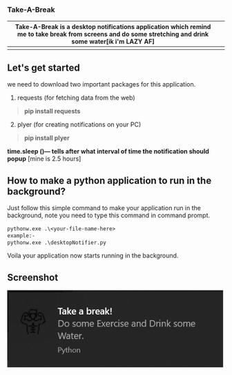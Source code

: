﻿### Take-A-Break

|Take-A-Break is a desktop notifications application which remind me to take break from screens and do some stretching and drink some water[ik i'm LAZY AF]|  |
|----------------------------------------------------------------------------------------------------------------------------------------------------------|--|
|                                                                                                                                                          |  |

## Let's get started
we need to download two important packages for this application.
1.  requests (for fetching data from the web)

>  **pip install requests**

2. plyer (for creating notifications on your PC)

> **pip install plyer**

**time.sleep ()— tells after what interval of time the notification should popup** [mine is 2.5 hours]

## **How to make a python application to run in the background?**

Just follow this simple command to make your application run in the background, note you need to type this command in command prompt.

    pythonw.exe .\<your-file-name-here>
    example:-
    pythonw.exe .\desktopNotifier.py

Voila your application now starts running in the background.

## Screenshot
![Take-A-Break](https://github.com/vampirepapi/Take-A-Break/blob/master/screenshot/takeabreak.jpg?raw=True)


